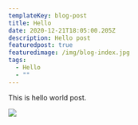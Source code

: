 ```yaml
---
templateKey: blog-post
title: Hello
date: 2020-12-21T18:05:00.205Z
description: Hello post
featuredpost: true
featuredimage: /img/blog-index.jpg
tags:
  - Hello
  - ""
---
```

This is hello world post.



![](/img/chemex.jpg)